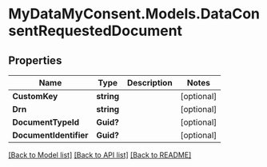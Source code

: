 # MyDataMyConsent.Models.DataConsentRequestedDocument

## Properties

Name | Type | Description | Notes
------------ | ------------- | ------------- | -------------
**CustomKey** | **string** |  | [optional] 
**Drn** | **string** |  | [optional] 
**DocumentTypeId** | **Guid?** |  | [optional] 
**DocumentIdentifier** | **Guid?** |  | [optional] 

[[Back to Model list]](../README.md#documentation-for-models) [[Back to API list]](../README.md#documentation-for-api-endpoints) [[Back to README]](../README.md)

